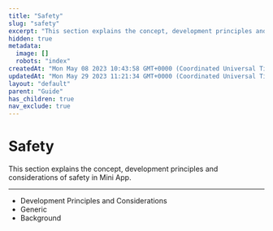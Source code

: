 ```yaml
---
title: "Safety"
slug: "safety"
excerpt: "This section explains the concept, development principles and considerations of safety in Mini App."
hidden: true
metadata: 
  image: []
  robots: "index"
createdAt: "Mon May 08 2023 10:43:58 GMT+0000 (Coordinated Universal Time)"
updatedAt: "Mon May 29 2023 11:21:34 GMT+0000 (Coordinated Universal Time)"
layout: "default"
parent: "Guide"
has_children: true
nav_exclude: true
---
```

# Safety 
This section explains the concept, development principles and considerations of safety in Mini App.
*** 
- Development Principles and Considerations
- Generic
- Background
